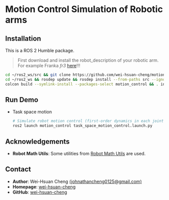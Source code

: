 # Motion Control Simulation of Robotic arms

## Installation

This is a ROS 2 Humble package.
> First download and install the robot_description of your robotic arm. For example Franka *fr3* [here](https://github.com/frankarobotics/franka_description)!!!

```bash
cd ~/ros2_ws/src && git clone https://github.com/wei-hsuan-cheng/motion_control.git
cd ~/ros2_ws && rosdep update && rosdep install --from-paths src --ignore-src -r -y
colcon build --symlink-install --packages-select motion_control && . install/setup.bash
```

## Run Demo

- Task space motion
    ```bash
    # Simulate robot motion control (first-order dynamics in each joint velocity)
    ros2 launch motion_control task_space_motion_control.launch.py
    ```

<!-- - Robot visualization in RViz2
    <p align="center">
        <img src="assets/openarm_bimanual_demo.gif" alt="OpenArm Bimanual Demo" width="400"/>
    </p> -->

## Acknowledgements

- **Robot Math Utils**: Some utilities from [Robot Math Utils](https://github.com/wei-hsuan-cheng/robot_math_utils) are used.

## Contact

- **Author**: Wei-Hsuan Cheng [(johnathancheng0125@gmail.com)](mailto:johnathancheng0125@gmail.com)
- **Homepage**: [wei-hsuan-cheng](https://wei-hsuan-cheng.github.io)
- **GitHub**: [wei-hsuan-cheng](https://github.com/wei-hsuan-cheng)